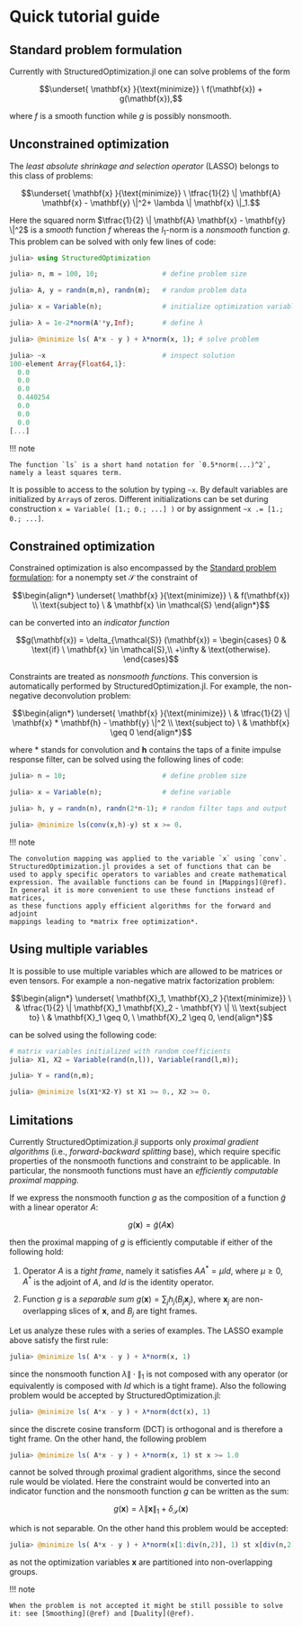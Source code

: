 # Quick tutorial guide

## Standard problem formulation

Currently with StructuredOptimization.jl one can solve problems of the form

```math
\underset{ \mathbf{x} }{\text{minimize}} \ f(\mathbf{x}) + g(\mathbf{x}),
```

where $f$ is a smooth function while $g$ is possibly nonsmooth.

## Unconstrained optimization

The *least absolute shrinkage and selection operator* (LASSO) belongs to this class of problems:

```math
\underset{ \mathbf{x} }{\text{minimize}} \ \tfrac{1}{2} \| \mathbf{A} \mathbf{x} - \mathbf{y} \|^2+ \lambda \| \mathbf{x} \|_1.
```

Here the squared norm $\tfrac{1}{2} \| \mathbf{A} \mathbf{x} - \mathbf{y} \|^2$ is a *smooth* function $f$ whereas the $l_1$-norm is a *nonsmooth* function $g$. This problem can be solved with only few lines of code:

```julia
julia> using StructuredOptimization

julia> n, m = 100, 10;                # define problem size

julia> A, y = randn(m,n), randn(m);   # random problem data

julia> x = Variable(n);               # initialize optimization variable

julia> λ = 1e-2*norm(A'*y,Inf);       # define λ    

julia> @minimize ls( A*x - y ) + λ*norm(x, 1); # solve problem

julia> ~x                             # inspect solution
100-element Array{Float64,1}:
  0.0
  0.0
  0.0
  0.440254
  0.0
  0.0
  0.0
[...]
```

!!! note

    The function `ls` is a short hand notation for `0.5*norm(...)^2`, namely a least squares term.


It is possible to access to the solution by typing `~x`.
By default variables are initialized by `Array`s of zeros.
Different initializations can be set during construction `x = Variable( [1.; 0.; ...] )` or by assignment `~x .= [1.; 0.; ...]`.

## Constrained optimization

Constrained optimization is also encompassed by the [Standard problem formulation](@ref): for a nonempty set $\mathcal{S}$ the constraint of

```math
\begin{align*}
\underset{ \mathbf{x} }{\text{minimize}} \ &  f(\mathbf{x}) \\
\text{subject to} \ & \mathbf{x} \in \mathcal{S}
\end{align*}
```

can be converted into an *indicator function*

```math
g(\mathbf{x}) = \delta_{\mathcal{S}} (\mathbf{x}) =  \begin{cases}
    0       & \text{if} \ \mathbf{x} \in \mathcal{S},\\
    +\infty & \text{otherwise}.
    \end{cases}
```

Constraints are treated as *nonsmooth functions*.
This conversion is automatically performed by StructuredOptimization.jl.
For example, the non-negative deconvolution problem:

```math
\begin{align*}
\underset{ \mathbf{x} }{\text{minimize}} \ &  \tfrac{1}{2} \| \mathbf{x} * \mathbf{h} - \mathbf{y} \|^2 \\
\text{subject to} \ & \mathbf{x} \geq 0
\end{align*}
```

where $*$ stands for convolution and $\mathbf{h}$ contains the taps of a finite impulse response filter,
can be solved using the following lines of code:

```julia
julia> n = 10;                        # define problem size

julia> x = Variable(n);               # define variable

julia> h, y = randn(n), randn(2*n-1); # random filter taps and output

julia> @minimize ls(conv(x,h)-y) st x >= 0.

```

!!! note

    The convolution mapping was applied to the variable `x` using `conv`.
    StructuredOptimization.jl provides a set of functions that can be
    used to apply specific operators to variables and create mathematical
    expression. The available functions can be found in [Mappings](@ref).
    In general it is more convenient to use these functions instead of matrices,
    as these functions apply efficient algorithms for the forward and adjoint
    mappings leading to *matrix free optimization*.

## Using multiple variables

It is possible to use multiple variables which are allowed to be matrices or even tensors. For example a non-negative matrix factorization problem:

```math
\begin{align*}
\underset{ \mathbf{X}_1, \mathbf{X}_2  }{\text{minimize}} \ &  \tfrac{1}{2} \| \mathbf{X}_1 \mathbf{X}_2 - \mathbf{Y} \| \\
\text{subject to} \ & \mathbf{X}_1 \geq 0,  \ \mathbf{X}_2 \geq 0,
\end{align*}
```

can be solved using the following code:

```julia
# matrix variables initialized with random coefficients
julia> X1, X2 = Variable(rand(n,l)), Variable(rand(l,m));

julia> Y = rand(n,m);

julia> @minimize ls(X1*X2-Y) st X1 >= 0., X2 >= 0.

```

## Limitations

Currently StructuredOptimization.jl supports only *proximal gradient algorithms* (i.e., *forward-backward splitting* base), which require specific properties of the nonsmooth functions and constraint to be applicable. In particular, the nonsmooth functions must have an *efficiently computable proximal mapping*.

If we express the nonsmooth function $g$ as the composition of
a function $\tilde{g}$ with a linear operator $A$:

```math
g(\mathbf{x}) =
\tilde{g}(A \mathbf{x})
```

then the proximal mapping of $g$ is efficiently computable if either of the following hold:

1. Operator $A$ is a *tight frame*, namely it satisfies $A A^* = \mu Id$, where $\mu \geq 0$, $A^*$ is the adjoint of $A$, and $Id$ is the identity operator.

2. Function $g$ is a *separable sum* $g(\mathbf{x}) = \sum_j h_j (B_j \mathbf{x}_j)$, where $\mathbf{x}_j$ are non-overlapping slices of $\mathbf{x}$, and $B_j$ are tight frames.

Let us analyze these rules with a series of examples.
The LASSO example above satisfy the first rule:

```julia
julia> @minimize ls( A*x - y ) + λ*norm(x, 1)
```

since the nonsmooth function $\lambda \| \cdot \|_1$ is not composed with any operator (or equivalently is composed with $Id$ which is a tight frame).
Also the following problem would be accepted by StructuredOptimization.jl:

```julia
julia> @minimize ls( A*x - y ) + λ*norm(dct(x), 1)
```

since the discrete cosine transform (DCT) is orthogonal and is therefore a tight frame. On the other hand, the following problem

```julia
julia> @minimize ls( A*x - y ) + λ*norm(x, 1) st x >= 1.0
```

cannot be solved through proximal gradient algorithms, since the second rule would be violated.
Here the constraint would be converted into an indicator function and the nonsmooth function $g$ can be written as the sum:

```math
g(\mathbf{x}) =\lambda \| \mathbf{x} \|_1 + \delta_{\mathcal{S}} (\mathbf{x})
```

which is not separable. On the other hand this problem would be accepted:

```julia
julia> @minimize ls( A*x - y ) + λ*norm(x[1:div(n,2)], 1) st x[div(n,2)+1:n] >= 1.0
```

as not the optimization variables $\mathbf{x}$ are partitioned into non-overlapping groups.

!!! note

    When the problem is not accepted it might be still possible to solve it: see [Smoothing](@ref) and [Duality](@ref).
